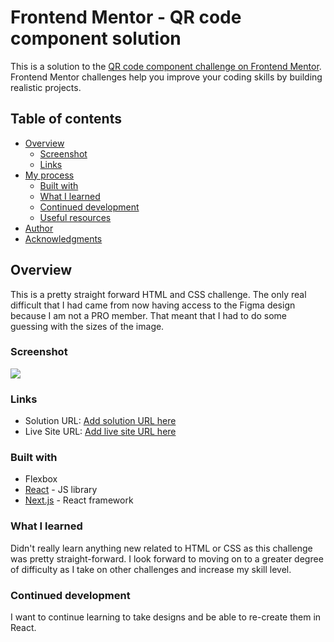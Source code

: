 # Frontend Mentor - QR code component solution

This is a solution to the [QR code component challenge on Frontend Mentor](https://www.frontendmentor.io/challenges/qr-code-component-iux_sIO_H). Frontend Mentor challenges help you improve your coding skills by building realistic projects. 

## Table of contents

- [Overview](#overview)
  - [Screenshot](#screenshot)
  - [Links](#links)
- [My process](#my-process)
  - [Built with](#built-with)
  - [What I learned](#what-i-learned)
  - [Continued development](#continued-development)
  - [Useful resources](#useful-resources)
- [Author](#author)
- [Acknowledgments](#acknowledgments)

## Overview
This is a pretty straight forward HTML and CSS challenge.  The only real difficult that I had came from now having access to the Figma design because I am not a PRO member.  That
meant that I had to do some guessing with the sizes of the image.

### Screenshot

![](./screenshot.jpg)

### Links

- Solution URL: [Add solution URL here](https://your-solution-url.com)
- Live Site URL: [Add live site URL here](https://your-live-site-url.com)

### Built with
- Flexbox
- [React](https://reactjs.org/) - JS library
- [Next.js](https://nextjs.org/) - React framework


### What I learned
Didn't really learn anything new related to HTML or CSS as this challenge was pretty straight-forward.  I look forward to moving on to a greater degree of difficulty as I take
on other challenges and increase my skill level.

### Continued development

I want to continue learning to take designs and be able to re-create them in React.

